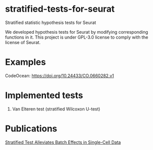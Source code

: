 # stratified-tests-for-seurat
Stratified statistic hypothesis tests for Seurat

We developed hypothesis tests for Seurat by modifying corresponding functions in it. This project is under GPL-3.0 license to comply with the license of Seurat.

# Examples
CodeOcean: https://doi.org/10.24433/CO.0660282.v1

# Implemented tests
1. Van Elteren test (stratified Wilcoxon U-test)

# Publications
[Stratified Test Alleviates Batch Effects in Single-Cell Data](https://link.springer.com/chapter/10.1007%2F978-3-030-42266-0_13)
